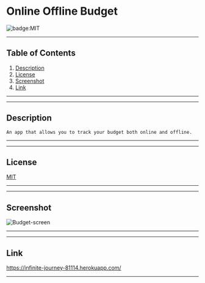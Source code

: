 
# Online Offline Budget

![badge:MIT](https://img.shields.io/badge/License-MIT-brightgreen)

---
## Table of Contents

1. [Description](#description)
2. [License](#license)
3. [Screenshot](#screenshot)
4. [Link](#link)
---

---
## Description
```
An app that allows you to track your budget both online and offline.
```
---

---
## License

[MIT](https://opensource.org/licenses/MIT)

---
---
## Screenshot

![Budget-screen](https://user-images.githubusercontent.com/87280646/146287446-7bd58cc8-62dd-4817-a9d0-43be3467c4f5.png)

---
---
## Link

https://infinite-journey-81114.herokuapp.com/

---
